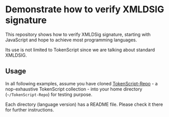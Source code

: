 # Demonstrate how to verify XMLDSIG signature

This repository shows how to verify XMLDSig signature, starting with JavaScript and hope to achieve most programming languages.

Its use is not limited to TokenScript since we are talking about standard XMLDSIG.

## Usage

In all following examples, assume you have cloned [TokenScript-Repo](https://github.com/AlphaWallet/TokenScript-Repo) - a nop-exhaustive TokenScript collection - into your home directory (`~/TokenScript-Repo`) for testing purpose.

Each directory (language version) has a README file. Please check it there for further instructions.
